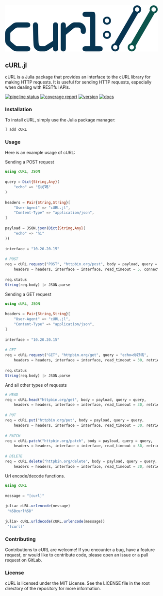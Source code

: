 ![cURL.jl Logo](docs/src/assets/full-logo.svg)

## cURL.jl

cURL is a Julia package that provides an interface to the cURL library for making HTTP requests. It is useful for sending HTTP requests, especially when dealing with RESTful APIs.

[![pipeline status](https://gitlab.com/bhft/cURL.jl/badges/master/pipeline.svg)](https://gitlab.com/bhft/cURL.jl/-/commits/master)
[![coverage report](https://gitlab.com/bhft/cURL.jl/badges/master/coverage.svg)](https://gitlab.com/bhft/cURL.jl/-/commits/master)
[![version](https://gitlab.com/bhft/cURL.jl/-/jobs/artifacts/master/raw/version.svg?job=badge-version)](https://gitlab.com/bhft/cURL.jl/-/blob/master/Project.toml)
[![docs](https://img.shields.io/badge/docs-blue.svg)](https://bhft.gitlab.io/cURL.jl)

### Installation
To install cURL, simply use the Julia package manager:

```julia
] add cURL
```

### Usage

Here is an example usage of cURL:

Sending a POST request

```julia
using cURL, JSON

query = Dict{String,Any}(
    "echo" => "你好嗎"
)

headers = Pair{String,String}[
    "User-Agent" => "cURL.jl",
    "Content-Type" => "application/json",
]

payload = JSON.json(Dict{String,Any}(
    "echo" => "hi"
))

interface = "10.20.20.15"

# POST
req = cURL.request("POST", "httpbin.org/post", body = payload, query = query,
    headers = headers, interface = interface, read_timeout = 5, connect_timeout = 10, retries = 10)

req.status
String(req.body) |> JSON.parse
```

Sending a GET request

```julia
using cURL, JSON

headers = Pair{String,String}[
    "User-Agent" => "cURL.jl",
    "Content-Type" => "application/json",
]

interface = "10.20.20.15"

# GET
req = cURL.request("GET", "httpbin.org/get", query = "echo=你好嗎",
    headers = headers, interface = interface, read_timeout = 30, retries = 10)

req.status
String(req.body) |> JSON.parse
```

And all other types of requests
```julia
# HEAD
req = cURL.head("httpbin.org/get", body = payload, query = query,
    headers = headers, interface = interface, read_timeout = 30, retries = 10)

# PUT
req = cURL.put("httpbin.org/put", body = payload, query = query,
    headers = headers, interface = interface, read_timeout = 30, retries = 10)

# PATCH
req = cURL.patch("httpbin.org/patch", body = payload, query = query,
    headers = headers, interface = interface, read_timeout = 30, retries = 10)

# DELETE
req = cURL.delete("httpbin.org/delete", body = payload, query = query,
    headers = headers, interface = interface, read_timeout = 30, retries = 10)
```

Url encode/decode functions.

```julia
using cURL

message = "[curl]"

julia> cURL.urlencode(message)
 "%5Bcurl%5D"

julia> cURL.urldecode(cURL.urlencode(message))
 "[curl]"
```

### Contributing
Contributions to cURL are welcome! If you encounter a bug, have a feature request, or would like to contribute code, please open an issue or a pull request on GitLab.

### License
cURL is licensed under the MIT License. See the LICENSE file in the root directory of the repository for more information.
